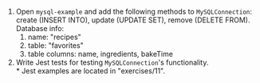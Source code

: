 <ol>
<li>
    Open <code>mysql-example</code> and add the following methods to <code>MySQLConnection</code>: create (INSERT INTO), update (UPDATE SET), remove (DELETE FROM). Database info:<ol>
        <li>name: "recipes"</li>
        <li>table: "favorites"</li>
        <li>table columns: name, ingredients, bakeTime</li>
    </ol>
</li>
<li>
    Write Jest tests for testing <code>MySQLConnection</code>'s functionality.<br>
    * Jest examples are located in "exercises/11".
</li>
</ol>